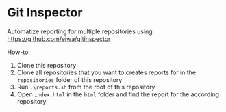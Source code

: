 # Git Inspector

Automatize reporting for multiple repositories using https://github.com/ejwa/gitinspector


How-to:   
 1.  Clone this repository
 2.  Clone all repositories that you want to creates reports for in the `repositories` folder of this repository
 3.  Run `.\reports.sh` from the root of this repository
 4.  Open `index.html` in the `html` folder and find the report for the according repository
